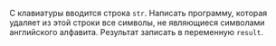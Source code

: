 С клавиатуры вводится строка `str`. Написать программу, которая удаляет из этой строки все символы, не являющиеся символами английского алфавита. Результат записать в переменную `result`.